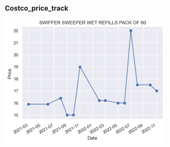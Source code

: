 ## Costco_price_track


![Price History Example](https://github.com/calony/Costco_price_track/blob/main/example_price_history.png)
